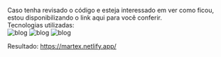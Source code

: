 Caso tenha revisado o código e esteja interessado em ver como ficou, estou disponibilizando o link aqui para você conferir.<br>
Tecnologias utilizadas:
<br>
![blog](https://img.shields.io/badge/HTML5-E34F26?style=for-the-badge&logo=html5&logoColor=white)
![blog](https://img.shields.io/badge/CSS3-1572B6?style=for-the-badge&logo=css3&logoColor=white)
![blog](https://img.shields.io/badge/JavaScript-F7DF1E?style=for-the-badge&logo=javascript&logoColor=black)

Resultado:
https://martex.netlify.app/
